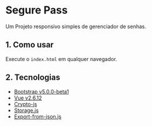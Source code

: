 # Segure Pass

Um Projeto responsivo simples de gerenciador de senhas.

## 1. Como usar

Execute o `index.html` em qualquer navegador.

## 2. Tecnologias

- [Bootstrap v5.0.0-beta1](https://github.com/twbs/bootstrap)
- [Vue v2.6.12](https://github.com/vuejs/vue)
- [Crypto-js](https://github.com/brix/crypto-js)
- [Storage.js](https://github.com/joaoeymard/storage)
- [Export-from-json.js](https://github.com/zheeeng/export-from-json)
